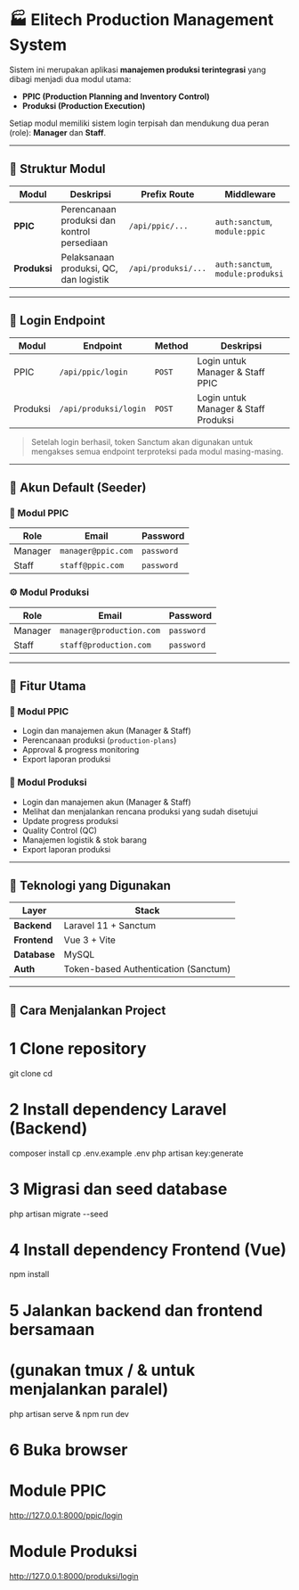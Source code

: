 # 🏭 Elitech Production Management System

Sistem ini merupakan aplikasi **manajemen produksi terintegrasi** yang dibagi menjadi dua modul utama:
- **PPIC (Production Planning and Inventory Control)**
- **Produksi (Production Execution)**

Setiap modul memiliki sistem login terpisah dan mendukung dua peran (role): **Manager** dan **Staff**.

---

## 📁 Struktur Modul

| Modul | Deskripsi | Prefix Route | Middleware |
|-------|------------|---------------|-------------|
| **PPIC** | Perencanaan produksi dan kontrol persediaan | `/api/ppic/...` | `auth:sanctum`, `module:ppic` |
| **Produksi** | Pelaksanaan produksi, QC, dan logistik | `/api/produksi/...` | `auth:sanctum`, `module:produksi` |

---

## 🔐 Login Endpoint

| Modul | Endpoint | Method | Deskripsi |
|--------|-----------|---------|------------|
| PPIC | `/api/ppic/login` | `POST` | Login untuk Manager & Staff PPIC |
| Produksi | `/api/produksi/login` | `POST` | Login untuk Manager & Staff Produksi |

> Setelah login berhasil, token Sanctum akan digunakan untuk mengakses semua endpoint terproteksi pada modul masing-masing.

---

## 👥 Akun Default (Seeder)

### 🧩 Modul PPIC
| Role | Email | Password |
|------|--------|-----------|
| Manager | `manager@ppic.com` | `password` |
| Staff | `staff@ppic.com` | `password` |

### ⚙️ Modul Produksi
| Role | Email | Password |
|------|--------|-----------|
| Manager | `manager@production.com` | `password` |
| Staff | `staff@production.com` | `password` |

---

## 🧱 Fitur Utama

### 🔹 Modul PPIC
- Login dan manajemen akun (Manager & Staff)
- Perencanaan produksi (`production-plans`)
- Approval & progress monitoring
- Export laporan produksi

### 🔹 Modul Produksi
- Login dan manajemen akun (Manager & Staff)
- Melihat dan menjalankan rencana produksi yang sudah disetujui
- Update progress produksi
- Quality Control (QC)
- Manajemen logistik & stok barang
- Export laporan produksi

---

## 🧰 Teknologi yang Digunakan

| Layer | Stack |
|-------|-------|
| **Backend** | Laravel 11 + Sanctum |
| **Frontend** | Vue 3 + Vite |
| **Database** | MySQL |
| **Auth** | Token-based Authentication (Sanctum) |

---

## 🚀 Cara Menjalankan Project

# 1 Clone repository
git clone <repository-url>
cd <project-folder>

# 2 Install dependency Laravel (Backend)
composer install
cp .env.example .env
php artisan key:generate

# 3 Migrasi dan seed database
php artisan migrate --seed

# 4 Install dependency Frontend (Vue)
npm install

# 5 Jalankan backend dan frontend bersamaan
# (gunakan tmux / & untuk menjalankan paralel)
php artisan serve & npm run dev

# 6 Buka browser
# Module PPIC
http://127.0.0.1:8000/ppic/login 
# Module Produksi
http://127.0.0.1:8000/produksi/login 



